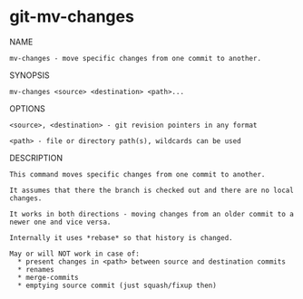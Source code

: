 # git-mv-changes
NAME
    
    mv-changes - move specific changes from one commit to another.

SYNOPSIS
    
    mv-changes <source> <destination> <path>...

OPTIONS

    <source>, <destination> - git revision pointers in any format

    <path> - file or directory path(s), wildcards can be used

DESCRIPTION

    This command moves specific changes from one commit to another.

    It assumes that there the branch is checked out and there are no local changes.

    It works in both directions - moving changes from an older commit to a newer one and vice versa.

    Internally it uses *rebase* so that history is changed.

    May or will NOT work in case of:
      * present changes in <path> between source and destination commits
      * renames
      * merge-commits
      * emptying source commit (just squash/fixup then)
